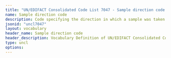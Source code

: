 ```yaml
---
title: "UN/EDIFACT Consolidated Code List 7047 - Sample direction code (20B) JSON-LD Vocabulary"
name: Sample direction code
description: Code specifying the direction in which a sample was taken.
jsonid: "uncl7047"
layout: vocabulary
header_name: Sample direction code
header_description: Vocabulary Definition of UN/EDIFACT Consolidated Code List 7047 - Sample direction code (20B) semantics in HTML format. JSON-LD format is available at [uncl7047.jsonld](/vocabulary/uncl7047.jsonld)
type: uncl
options:
---
```

